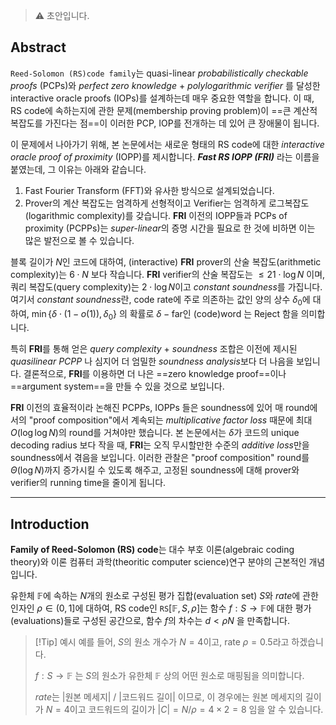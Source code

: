 >  ⚠ 초안입니다.

## Abstract
`Reed-Solomon (RS)code family`는 quasi-linear *probabilistically checkable proofs* (PCPs)와 *perfect zero knowledge* + *polylogarithmic verifier* 를 달성한 interactive oracle proofs (IOPs)를 설계하는데 매우 중요한 역할을 합니다.
이 때, RS code에 속하는지에 관한 문제(membership proving problem)이 ==큰 계산적 복잡도를 가진다는 점==이 이러한 PCP, IOP를 전개하는 데 있어 큰 장애물이 됩니다.

이 문제에서 나아가기 위해, 본 논문에서는 새로운 형태의 RS code에 대한 *interactive oracle proof of proximity* (IOPP)를 제시합니다. ***Fast RS IOPP (FRI)*** 라는 이름을 붙였는데, 그 이유는 아래와 같습니다.
1. Fast Fourier Transform (FFT)와 유사한 방식으로 설계되었습니다.
2. Prover의 계산 복잡도는 엄격하게 선형적이고 Verifier는 엄격하게 로그복잡도(logarithmic complexity)를 갖습니다.
**FRI** 이전의 IOPP들과 PCPs of proximity (PCPPs)는 *super-linear*의 증명 시간을 필요로 한 것에 비하면 이는 많은 발전으로 볼 수 있습니다.

블록 길이가 $N$인 코드에 대하여, (interactive) **FRI** prover의 산술 복잡도(arithmetic complexity)는 $6 \cdot N$ 보다 작습니다. 
**FRI** verifier의 산술 복잡도는 $\le 21 \cdot \log N$ 이며, 쿼리 복잡도(query complexity)는 $2 \cdot \log N$이고 *constant soundness*를 가집니다.
여기서 *constant soundness*란, code rate에 주로 의존하는 값인 양의 상수 $\delta_0$에 대하여, $\min \{ \delta \cdot (1 - o(1)), \delta_0 \}$ 의 확률로 $\delta-\text{far}$인 (code)word 는 Reject 함을 의미합니다.

특히 **FRI**를 통해 얻은 *query complexity* + *soundness* 조합은 이전에 제시된 *quasilinear PCPP* 나 심지어 더 엄밀한 *soundness analysis*보다 더 나음을 보입니다.
결론적으로, **FRI**를 이용하면 더 나은 ==zero knowledge proof==이나 ==argument system==을 만들 수 있을 것으로 보입니다.

**FRI** 이전의 효율적이라 논해진 PCPPs, IOPPs 들은 soundness에 있어 매 round에서의 "proof composition"에서 계속되는 *multiplicative factor loss* 때문에 최대 $O(\log \log N)$의 round를 거쳐야만 했습니다.
본 논문에서는 $\delta$가 코드의 unique decoding radius 보다 작을 때, **FRI**는 오직 무시할만한 수준의 *additive loss*만을 soundness에서 겪음을 보입니다.
이러한 관찰은 "proof composition" round를 $\Theta(\log N)$까지 증가시킬 수 있도록 해주고, 고정된 soundness에 대해 prover와 verifier의 running time을 줄이게 됩니다.

---

## Introduction
**Family of Reed-Solomon (RS) code**는 대수 부호 이론(algebraic coding theory)와 이론 컴퓨터 과학(theoritic computer science)연구 분야의 근본적인 개념입니다.

유한체 $\mathbb{F}$에 속하는 $N$개의 원소로 구성된 평가 집합(evaluation set) $S$와 *rate*에 관한 인자인 $\rho \in (0, 1]$에 대하여, RS code인 $\texttt{RS}[\mathbb{F}, S, \rho]$는 함수 $f: S \rightarrow \mathbb{F}$에 대한 평가(evaluations)들로 구성된 공간으로, 함수 $f$의 차수는 $d < \rho N$ 을 만족합니다.

> [!Tip] 예시
> 예를 들어, $S$의 원소 개수가 $N=4$이고, rate $\rho = 0.5$라고 하겠습니다.
> 
> $f: S \rightarrow \mathbb{F}$ 는 $S$의 원소가 유한체 $\mathbb{F}$ 상의 어떤 원소로 매핑됨을 의미합니다.
> 
> *rate*는 |원본 메세지| / |코드워드 길이| 이므로, 이 경우에는 원본 메세지의 길이가 $N=4$이고 코드워드의 길이가 $|C| = N / \rho = 4 \times 2 = 8$ 임을 알 수 있습니다.
> 